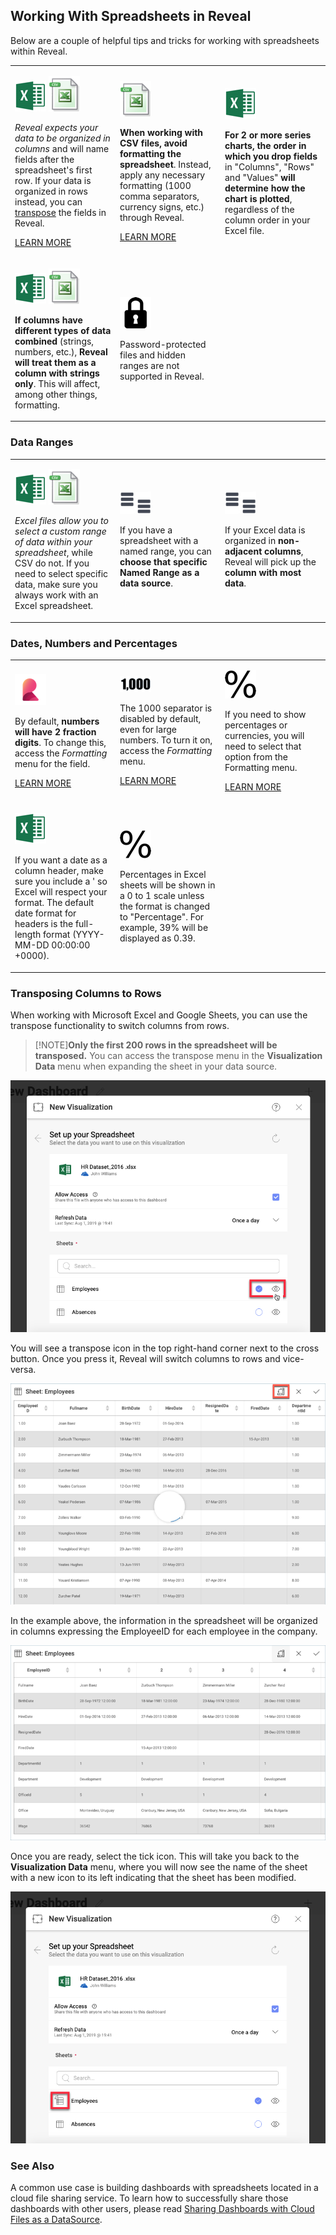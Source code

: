 ## Working With Spreadsheets in Reveal

Below are a couple of helpful tips and tricks for working with
spreadsheets within Reveal.

<table>
<colgroup>
<col style="width: 33%" />
<col style="width: 33%" />
<col style="width: 33%" />
</colgroup>
<tbody>
<tr class="odd">
<td><p><img src="images/excel.png" alt="excel" /> <img src="images/csv.png" alt="csv" /><br />
</p>
<p><em>Reveal expects your data to be organized in columns</em> and will name fields after the spreadsheet's first row. If your data is organized in rows instead, you can <a href="#transposing-spreadsheets">transpose</a> the fields in Reveal.</p>
<p><a href="~/en/data-visualizations/visualizations-editor.md">LEARN MORE</a><br />
</p></td>
<td><p><img src="images/csv.png" alt="csv" /><br />
</p>
<p><strong>When working with CSV files, avoid formatting the spreadsheet</strong>. Instead, apply any necessary formatting (1000 comma separators, currency signs, etc.) through Reveal.</p>
<p><a href="~/en/data-visualizations/fields/field-settings.md">LEARN MORE</a><br />
</p></td>
<td><p><img src="images/excel.png" alt="excel" /><br />
</p>
<p><strong>For 2 or more series charts, the order in which you drop fields</strong> in "Columns", "Rows" and "Values" <strong>will determine how the chart is plotted</strong>, regardless of the column order in your Excel file.</p></td>
</tr>
<tr class="even">
<td><p><img src="images/excel.png" alt="excel" /> <img src="images/csv.png" alt="csv" /><br />
</p>
<p><strong>If columns have different types of data combined</strong> (strings, numbers, etc.), <strong>Reveal will treat them as a column with strings only</strong>. This will affect, among other things, formatting.</p></td>
<td><p><img src="images/p-lock.png" alt="p lock" /><br />
</p>
<p>Password-protected files and hidden ranges are not supported in Reveal.</p></td>
<td></td>
</tr>
</tbody>
</table>

### Data Ranges

<table>
<colgroup>
<col style="width: 33%" />
<col style="width: 33%" />
<col style="width: 33%" />
</colgroup>
<tbody>
<tr class="odd">
<td><p><img src="images/excel.png" alt="excel" /> <img src="images/csv.png" alt="csv" /><br />
</p>
<p><em>Excel files allow you to select a custom range of data within your spreadsheet</em>, while CSV do not. If you need to select specific data, make sure you always work with an Excel spreadsheet.</p></td>
<td><p><img src="images/excel-columns.png" alt="excel columns" /><br />
</p>
<p>If you have a spreadsheet with a named range, you can <strong>choose that specific Named Range as a data source</strong>.</p></td>
<td><p><img src="images/excel-columns.png" alt="excel columns" /><br />
</p>
<p>If your Excel data is organized in <strong>non-adjacent columns</strong>, Reveal will pick up the <strong>column with most data</strong>.</p></td>
</tr>
</tbody>
</table>

### Dates, Numbers and Percentages

<table>
<colgroup>
<col style="width: 33%" />
<col style="width: 33%" />
<col style="width: 33%" />
</colgroup>
<tbody>
<tr class="odd">
<td><p><img src="images/reveal-logo.png" alt="reveal logo" /><br />
</p>
<p>By default, <strong>numbers will have 2 fraction digits</strong>. To change this, access the <em>Formatting</em> menu for the field.</p>
<p><a href="~/en/data-visualizations/fields/field-settings.html#numeric-fields">LEARN MORE</a><br />
</p></td>
<td><p><img src="images/top-1000.png" alt="top 1000" /><br />
</p>
<p>The 1000 separator is disabled by default, even for large numbers. To turn it on, access the <em>Formatting</em> menu.</p>
<p><a href="~/en/data-visualizations/fields/field-settings.html#numeric-fields">LEARN MORE</a><br />
</p></td>
<td><p><img src="images/percentage.png" alt="percentage" /><br />
</p>
<p>If you need to show percentages or currencies, you will need to select that option from the Formatting menu.</p>
<p><a href="~/en/data-visualizations/fields/field-settings.html#numeric-fields">LEARN MORE</a><br />
</p></td>
</tr>
<tr class="even">
<td><p><img src="images/excel.png" alt="excel" /><br />
</p>
<p>If you want a date as a column header, make sure you include a ' so Excel will respect your format. The default date format for headers is the full-length format (YYYY-MM-DD 00:00:00 +0000).</p></td>
<td><p><img src="images/percentage.png" alt="percentage" /><br />
</p>
<p>Percentages in Excel sheets will be shown in a 0 to 1 scale unless the format is changed to "Percentage". For example, 39% will be displayed as 0.39.</p></td>
<td></td>
</tr>
</tbody>
</table>

<a name='transposing-spreadsheets'></a>
### Transposing Columns to Rows

When working with Microsoft Excel and Google Sheets, you can use the
transpose functionality to switch columns from rows.

>[!NOTE]**Only the first 200 rows in the spreadsheet will be transposed.**
>You can access the transpose menu in the **Visualization Data** menu when expanding the sheet in your data source.

![Spreadsheets Transpose Data Source Menu](images/spreadsheets-transpose-data-source-menu.png)

You will see a transpose icon in the top right-hand corner next to the
cross button. Once you press it, Reveal will switch columns to rows and
vice-versa.

![Transposing Action Spreadsheet](images/transposing-action-spreadsheet.png)

In the example above, the information in the spreadsheet will be
organized in columns expressing the EmployeeID for each employee in the
company.

![Transposing Action Final Spreadsheet](images/transposing-action-final-spreadsheet.png)

Once you are ready, select the tick icon. This will take you back to the
**Visualization Data** menu, where you will now see the name of the
sheet with a new icon to its left indicating that the sheet has been
modified.

![Transposed Spreadsheet Visualization Data](images/transposed-spreadsheet-visualization-data.png)

### See Also

A common use case is building dashboards with spreadsheets located in a
cloud file sharing service. To learn how to successfully share those
dashboards with other users, please read [Sharing Dashboards with Cloud Files as a DataSource](~/en/dashboards/sharing-dashboards/sharing-dashboards-datasource-files-cloud-provider.md).
